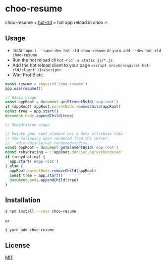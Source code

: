 # choo-resume

choo-resume + [hot-rld](https://github.com/bengourley/hot-rld) = hot app reload in choo 🔥

## Usage

- Install `npm i --save-dev hot-rld choo-resume` or `yarn add --dev hot-rld choo-resume`
- Run the hot reload cli `hot-rld -s static js/*.js`
- Add the hot reload client to your page `<script src=${require('hot-rld/client')}</script>`
- Win! Profit! etc.

```js
const resume = require('choo-resume')
app.use(resume())

// Basic usage
const appRoot = document.getElementById('app-root')
if (appRoot) appRoot.parentNode.removeChild(appRoot)
const tree = app.start()
document.body.appendChild(tree)

// Rehydration usage

// Ensure your root element has a data attribute like
// the following when rendered from the server:
//   <div data-server-rendered></div>
const appRoot = document.getElementById('app-root')
const rehydrating = !!appRoot.dataset.serverRendered
if (rehydrating) {
  app.start('#app-root')
} else {
  appRoot.parentNode.removeChild(appRoot)
  const tree = app.start()
  document.body.appendChild(tree)
}
```

## Installation
```sh
$ npm install --save choo-resume
```
or
```sh
$ yarn add choo-resume
```

## License
[MIT](https://tldrlegal.com/license/mit-license)
